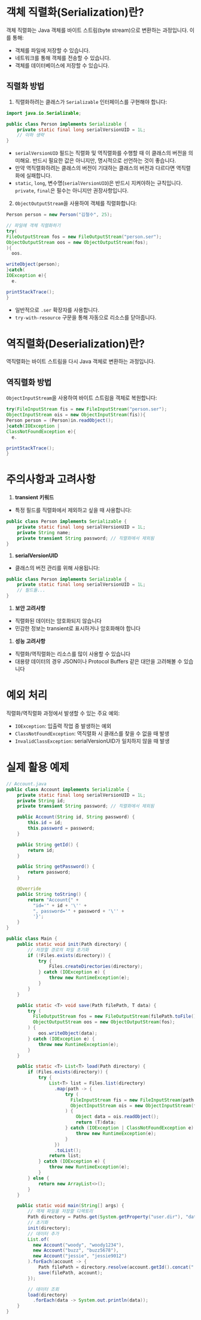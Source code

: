 # 객체 직렬화(Serialization)란?

객체 직렬화는 Java 객체를 바이트 스트림(byte stream)으로 변환하는 과정입니다. 이를 통해:

- 객체를 파일에 저장할 수 있습니다.
- 네트워크를 통해 객체를 전송할 수 있습니다.
- 객체를 데이터베이스에 저장할 수 있습니다.

## 직렬화 방법

1. 직렬화하려는 클래스가 `Serializable` 인터페이스를 구현해야 합니다:

```java
import java.io.Serializable;

public class Person implements Serializable {
	private static final long serialVersionUID = 1L;
	// 이하 생략
}
```

- `serialVersionUID` 필드는 직렬화 및 역직렬화를 수행할 때 이 클래스의 버전을 의미해요.
  반드시 필요한 값은 아니지만, 명시적으로 선언하는 것이 좋습니다.
- 만약 역직렬화하려는 클래스의 버전이 기대하는 클래스의 버전과 다르다면 역직렬화에 실패합니다.
- `static`, `long`, 변수명(`serialVersionUID`)은 반드시 지켜야하는 규칙입니다.
  `private`, `final`은 필수는 아니지만 권장사항입니다.

2. `ObjectOutputStream`을 사용하여 객체를 직렬화합니다:

```java
Person person = new Person("김철수", 25);

// 파일에 객체 직렬화하기
try(
FileOutputStream fos = new FileOutputStream("person.ser");
ObjectOutputStream oos = new ObjectOutputStream(fos);
){
  oos.

writeObject(person);
}catch(
IOException e){
  e.

printStackTrace();
}
```

- 일반적으로 `.ser` 확장자를 사용합니다.
- `try-with-resource` 구문을 통해 자동으로 리소스를 닫아줍니다.

# 역직렬화(Deserialization)란?

역직렬화는 바이트 스트림을 다시 Java 객체로 변환하는 과정입니다.

## 역직렬화 방법

`ObjectInputStream`을 사용하여 바이트 스트림을 객체로 복원합니다:

```java
try(FileInputStream fis = new FileInputStream("person.ser");
ObjectInputStream ois = new ObjectInputStream(fis)){
Person person = (Person)in.readObject();
}catch(IOException |
ClassNotFoundException e){
  e.

printStackTrace();
}
```

# 주의사항과 고려사항

1. **transient 키워드**

- 특정 필드를 직렬화에서 제외하고 싶을 때 사용합니다:

```java
public class Person implements Serializable {
	private static final long serialVersionUID = 1L;
	private String name;
	private transient String password; // 직렬화에서 제외됨
}

```

1. **serialVersionUID**

- 클래스의 버전 관리를 위해 사용됩니다:

```java
public class Person implements Serializable {
	private static final long serialVersionUID = 1L;
	// 필드들...
}

```

1. **보안 고려사항**

- 직렬화된 데이터는 암호화되지 않습니다
- 민감한 정보는 transient로 표시하거나 암호화해야 합니다

1. **성능 고려사항**

- 직렬화/역직렬화는 리소스를 많이 사용할 수 있습니다
- 대용량 데이터의 경우 JSON이나 Protocol Buffers 같은 대안을 고려해볼 수 있습니다

# 예외 처리

직렬화/역직렬화 과정에서 발생할 수 있는 주요 예외:

- `IOException`: 입출력 작업 중 발생하는 예외
- `ClassNotFoundException`: 역직렬화 시 클래스를 찾을 수 없을 때 발생
- `InvalidClassException`: serialVersionUID가 일치하지 않을 때 발생

# 실제 활용 예제

```java
// Account.java
public class Account implements Serializable {
	private static final long serialVersionUID = 1L;
	private String id;
	private transient String password; // 직렬화에서 제외됨

	public Account(String id, String password) {
		this.id = id;
		this.password = password;
	}

	public String getId() {
		return id;
	}

	public String getPassword() {
		return password;
	}

	@Override
	public String toString() {
		return "Account{" +
		  "id='" + id + '\'' +
		  ", password='" + password + '\'' +
		  '}';
	}
}
```

```java
public class Main {
	public static void init(Path directory) {
		// 저장할 경로의 파일 초기화
		if (!Files.exists(directory)) {
			try {
				Files.createDirectories(directory);
			} catch (IOException e) {
				throw new RuntimeException(e);
			}
		}
	}

	public static <T> void save(Path filePath, T data) {
		try (
		  FileOutputStream fos = new FileOutputStream(filePath.toFile());
		  ObjectOutputStream oos = new ObjectOutputStream(fos);
		) {
			oos.writeObject(data);
		} catch (IOException e) {
			throw new RuntimeException(e);
		}
	}

	public static <T> List<T> load(Path directory) {
		if (Files.exists(directory)) {
			try {
				List<T> list = Files.list(directory)
				  .map(path -> {
					  try (
						FileInputStream fis = new FileInputStream(path.toFile());
						ObjectInputStream ois = new ObjectInputStream(fis)
					  ) {
						  Object data = ois.readObject();
						  return (T)data;
					  } catch (IOException | ClassNotFoundException e) {
						  throw new RuntimeException(e);
					  }
				  })
				  .toList();
				return list;
			} catch (IOException e) {
				throw new RuntimeException(e);
			}
		} else {
			return new ArrayList<>();
		}
	}

	public static void main(String[] args) {
		// 객체 파일을 저장할 디렉토리
		Path directory = Paths.get(System.getProperty("user.dir"), "data");
		// 초기화
		init(directory);
		// 데이터 추가
		List.of(
		  new Account("woody", "woody1234"),
		  new Account("buzz", "buzz5678"),
		  new Account("jessie", "jessie9012")
		).forEach(account -> {
			Path filePath = directory.resolve(account.getId().concat(".ser"));
			save(filePath, account);
		});

		// 데이터 조회
		load(directory)
		  .forEach(data -> System.out.println(data));
	}
}
```